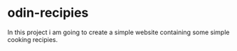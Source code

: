 # odin-recipies
In this project i am going to create a simple website containing some simple cooking recipies.